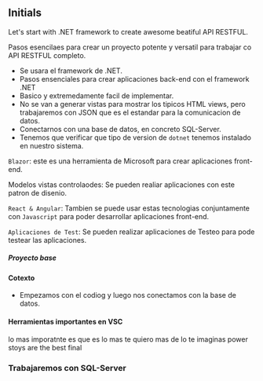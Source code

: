 ## Initials 
Let's start with .NET framework to create awesome beatiful API RESTFUL.

Pasos esencilaes para crear un proyecto potente y versatil para trabajar co API RESTFUL completo.

- Se usara el framework de .NET.
- Pasos ensenciales para crear aplicaciones back-end con el framework .NET
- Basico y extremedamente facil de implementar.
- No se van a generar vistas para mostrar los tipicos HTML views, pero trabajaremos con JSON que es el estandar para la comunicacion de datos.
- Conectarnos con una base de datos, en concreto SQL-Server.
- Tenemos que verificar que tipo de version de `dotnet` tenemos instalado en nuestro sistema.

`Blazor`: este es una herramienta de Microsoft para crear aplicaciones front-end.

Modelos vistas controlaodes: Se pueden realiar aplicaciones con este patron de disenio.

`React & Angular`: Tambien se puede usar estas tecnologias conjuntamente con `Javascript` para poder desarrollar aplicaciones front-end.

`Aplicaciones de Test`: Se pueden realizar aplicaciones de Testeo para pode testear las aplicaciones.

##### Proyecto base

#### Cotexto
- Empezamos con el codiog y luego nos conectamos con la base de datos.

#### Herramientas importantes en VSC
lo mas imporatnte es que es lo mas te quiero mas de lo te imaginas power stoys are the best final 
### Trabajaremos con SQL-Server

